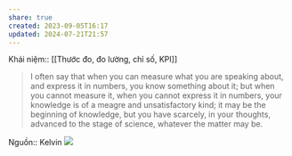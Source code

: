 ```yaml
---
share: true
created: 2023-09-05T16:17
updated: 2024-07-21T21:57
---
```

Khái niệm:: [[Thước đo, đo lường, chỉ số, KPI]]

> I often say that when you can measure what you are speaking about, and express it in numbers, you know something about it; but when you cannot measure it, when you cannot express it in numbers, your knowledge is of a meagre and unsatisfactory kind; it may be the beginning of knowledge, but you have scarcely, in your thoughts, advanced to the stage of science, whatever the matter may be.

Nguồn:: Kelvin
![](https://www.azquotes.com/picture-quotes/quote-if-you-can-not-measure-it-you-can-not-improve-it-lord-kelvin-79-18-55.jpg) 
